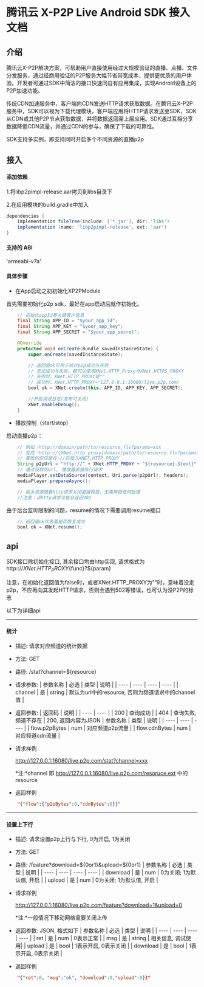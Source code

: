 # 腾讯云 X-P2P Live Android SDK 接入文档


## 介绍

腾讯云X-P2P解决方案，可帮助用户直接使用经过大规模验证的直播、点播、文件分发服务，通过经商用验证的P2P服务大幅节省带宽成本，提供更优质的用户体验。开发者可通过SDK中简洁的接口快速同自有应用集成，实现Android设备上的P2P加速功能。

传统CDN加速服务中，客户端向CDN发送HTTP请求获取数据。在腾讯云X-P2P服务中，SDK可以视为下载代理模块，客户端应用将HTTP请求发送至SDK，SDK从CDN或其他P2P节点获取数据，并将数据返回至上层应用。SDK通过互相分享数据降低CDN流量，并通过CDN的参与，确保了下载的可靠性。

SDK支持多实例，即支持同时开启多个不同资源的直播p2p

## 接入

#### 添加依赖
1.将libp2pimpl-release.aar拷贝到libs目录下

2.在应用模块的build.gradle中加入
``` gradle
dependencies {
    implementation fileTree(include: ['*.jar'], dir: 'libs')
    implementation (name: 'libp2pimpl-release', ext: 'aar')
}
```
#### 支持的 ABI

'armeabi-v7a'

#### 具体步骤

- 在App启动之初初始化XP2PModule

首先需要初始化p2p sdk，最好在app启动后就作初始化。

``` java
    // 初始化appId等关键客户信息
    final String APP_ID = "$your_app_id";
    final String APP_KEY = "$your_app_key";
    final String APP_SECRET = "$your_app_secret";

    @Override
    protected void onCreate(Bundle savedInstanceState) {
        super.onCreate(savedInstanceState);

        // 返回值ok可用于统计p2p成功与失败
        // 无论成功与失败，都可以使用XNet.HTTP_Proxy与XNet.HTTPS_PROXY
        // 失败时，XNet.HTTP_PROXY是""
        // 成功时，XNet.HTTP_PROXY="127.0.0.1:16080/live.p2p.com/
        bool ok = XNet.create(this, APP_ID, APP_KEY, APP_SECRET);

        //开启调试日志(发布可关闭)
        XNet.enableDebug();
    }
```

- 播放控制（start/stop）

启动直播p2p：

``` java
    // 例如：http://domain/path/to/resource.flv?params=xxx
    // 变成：http://{XNet.http_proxy}domain/path/to/resource.flv?params=xxx
    // 要改的仅仅是在://后插入XNET.HTTP_PROXY
    String p2pUrl = "http://" + XNet.HTTP_PROXY + "${resource}.${ext}"
    // 通过获取的url, 播放器直接执行请求
    mediaPlayer.setDataSource(context, Uri.parse(p2pUrl), headers);
    mediaPlayer.prepareAsync();

    // 相关资源随着http请求关闭直接释放，无需再做任何处理
    //注意：该http请求可能会返回302
```

由于后台监听限制的问题，resume的情况下需要调用resume接口

``` java
    // 返回值ok代表着是否恢复成功
    bool ok = XNet.resume();
```

## api
  SDK接口除初始化接口, 其余接口均由http实现, 请求格式为http:://${XNet.HTTP_PROXY}${func}?${param}

注意，在初始化返回值为false时，或者XNet.HTTP_PROXY为""时，意味着没走p2p，不应再向其发起HTTP请求，否则会遇到502等错误，也可认为没P2P的标志
  
  以下为详细api

-------------------------------
#### 统计
- 描述: 请求对应频道的统计数据

- 方法: GET

- 路径: /stat?channel=${resource}

- 请求参数:
    |  参数名称   | 必选 | 类型 | 说明 |
    |  ----  | ----   | ---- | ----  |
    | channel  | 是 | string | 默认为url中的resource, 否则为频道请求中的channel值 |

- 返回参数: 
    |  返回码   | 说明 |
    |  ----  | ----  |
    | 200  | 查询成功 |
    | 404  | 查询失败, 频道不存在 |
    200, 返回内容为JSON
    |  参数名称  |  类型 | 说明 |
    |  ----     | ---- | ----  |
    | flow.p2pBytes | num | 对应频道p2p流量 |
    | flow.cdnBytes | num | 对应频道cdn流量 |

- 请求样例
    
    http://127.0.0.1:16080/live.p2p.com/stat?channel=xxx
    
    *注:*channel 即 http://127.0.0.1:16080/live.p2p.com/resoruce.ext 中的 resource
- 返回样例
``` json
    "{"flow":{"p2pBytes":0,"cdnBytes":0}}"
```

-------------------------------
#### 设置上下行
- 描述: 请求设置p2p上行与下行, 0为开启, 1为关闭

- 方法: GET

- 路径: /feature?download=${0or1}&upload=${0or1}
    |  参数名称   | 必选 | 类型 | 说明 |
    |  ----  | ----   | ---- | ----  |
    | download  | 是 | num | 0为关闭; 1为默认值, 开启 |
    | upload  | 是 | num | 0为关闭; 1为默认值, 开启 |

 - 请求样例
    
    http://127.0.0.1:16080/live.p2p.com/feature?download=1&upload=0
    
    *注:*一般情况下移动网络需要关闭上传

- 返回参数: JSON, 格式如下
    |  参数名称   | 必选 | 类型 | 说明 |
    |  ----  | ----   | ---- | ----  |
    | ret  | 是 | num | 0表示正常 |
    | msg  | 是 | string | 相关信息, 调试使用|
    | upload  | 是 | bool | 1表示开启, 0表示关闭 |
    | download  | 是 | bool | 1表示开启, 0表示关闭 |

- 返回样例
``` json
    "{"ret":0, "msg":"ok", "download":0,"upload":0}}"
```